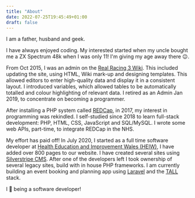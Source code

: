 ```yaml
---
title: "About"
date: 2022-07-25T19:45:49+01:00
draft: false
---
```


I am a father, husband and geek.

I have always enjoyed coding. My interested started when my uncle bought me a ZX Spectrum 48k when I was only 11! I'm
giving my age away there 😉.

From Oct 2015, I was an admin on the [Real Racing 3 Wiki](https://rr3.fandom.com/). This included updating the site,
using HTML, Wiki mark-up and designing templates. This allowed editors to enter high-quality data and display it in a
consistent layout. I introduced variables, which allowed tables to be automatically totalled and colour highlighting of
relevant data. I retired as an Admin Jan 2019, to concentrate on becoming a programmer.

After installing a PHP system called [REDCap](https://www.project-redcap.org/), in 2017, my interest in programming was
rekindled. I self-studied since 2018 to learn full-stack development: PHP, HTML, CSS, JavaScript and SQL/MySQL. I wrote
some web APIs, part-time, to integrate REDCap in the NHS.

My effort has paid off! In July 2020, I started as a full time software developer
at [Health Education and Improvement Wales (HEIW)](https://heiw.nhs.wales/), I have added over 800 pages to our website.
I have created several sites using [Silverstripe CMS](https://www.silverstripe.org/). After one of the developers left I
took ownership of several legacy sites, build with in house PHP frameworks. I am currently building an event booking and
planning app using [Laravel](https://laravel.com/docs/9.x) and the [TALL](https://tallstack.dev/) stack. 

I 💖 being a software developer! 